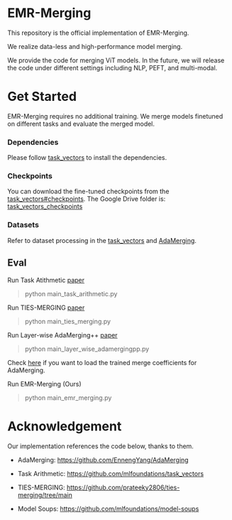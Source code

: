 # EMR-Merging
This repository is the official implementation of EMR-Merging.

We realize data-less and high-performance model merging.

We provide the code for merging ViT models. In the future, we will release the code under different settings including NLP, PEFT, and multi-modal.

# Get Started

EMR-Merging requires no additional training. We merge models finetuned on different tasks and evaluate the merged model.

### Dependencies
Please follow [task_vectors](https://github.com/mlfoundations/task_vectors) to install the dependencies.

### Checkpoints

You can download the fine-tuned checkpoints from the [task_vectors#checkpoints](https://github.com/mlfoundations/task_vectors#checkpoints).
The Google Drive folder is: [task_vectors_checkpoints](https://drive.google.com/drive/folders/1u_Tva6x0p6oxu5Eo0ZZsf-520Cc_3MKw)


### Datasets
Refer to dataset processing in the [task_vectors](https://github.com/mlfoundations/task_vectors) and [AdaMerging](https://github.com/EnnengYang/AdaMerging).



## Eval

Run Task Atithmetic [paper](https://arxiv.org/abs/2212.04089)
> python main_task_arithmetic.py

Run TIES-MERGING [paper](https://arxiv.org/abs/2306.01708)
> python main_ties_merging.py

Run Layer-wise AdaMerging++ [paper](https://arxiv.org/abs/2310.02575)
> python main_layer_wise_adamergingpp.py

Check [here](https://github.com/EnnengYang/AdaMerging) if you want to load the trained merge coefficients for AdaMerging.

Run EMR-Merging (Ours)
> python main_emr_merging.py


# Acknowledgement
Our implementation references the code below, thanks to them. 
- AdaMerging: https://github.com/EnnengYang/AdaMerging

- Task Arithmetic: https://github.com/mlfoundations/task_vectors

- TIES-MERGING: https://github.com/prateeky2806/ties-merging/tree/main

- Model Soups: https://github.com/mlfoundations/model-soups



